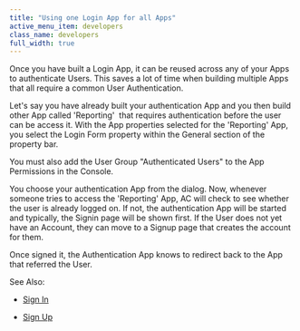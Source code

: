 ```yaml
---
title: "Using one Login App for all Apps"
active_menu_item: developers
class_name: developers
full_width: true
---
```



Once you have built a Login App, it can be reused across any of your Apps to authenticate Users. This saves a lot of time when building multiple Apps that all require a common User Authentication.

Let's say you have already built your authentication App and you then build other App called 'Reporting'  that requires authentication before the user can be access it. With the App properties selected for the 'Reporting' App, you select the Login Form property within the General section of the property bar.

You must also add the User Group "Authenticated Users" to the App Permissions in the Console.

You choose your authentication App from the dialog. Now, whenever someone tries to access the 'Reporting' App, AC will check to see whether the user is already logged on. If not, the authentication App will be started and typically, the Signin page will be shown first. If the User does not yet have an Account, they can move to a Signup page that creates the account for them.

Once signed it, the Authentication App knows to redirect back to the App that referred the User.

See Also:

 - [Sign In](../sign-in)

 - [Sign Up](../sign-up)

